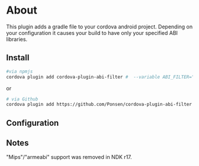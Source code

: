# About

This plugin adds a gradle file to your cordova android project. Depending on your configuration it causes your build to have only your specified ABI libraries.

## Install

````bash
#via npmjs
cordova plugin add cordova-plugin-abi-filter #  --variable ABI_FILTER="armeabi-v7a,armeabi-v8a,x86,x86_64"
````

or

````bash
# via Github
cordova plugin add https://github.com/Ponsen/cordova-plugin-abi-filter.git #  --variable ABI_FILTER="armeabi-v7a,armeabi-v8a,x86,x86_64"
````

## Configuration



## Notes

"Mips"/"armeabi" support was removed in NDK r17.